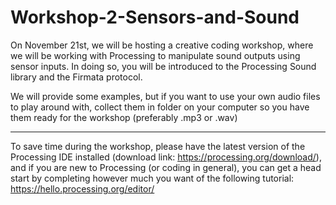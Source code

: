 # Workshop-2-Sensors-and-Sound

On November 21st, we will be hosting a creative coding workshop, where we will be working with Processing to manipulate sound outputs using sensor inputs. In doing so, you will be introduced to the Processing Sound library and the Firmata protocol.

We will provide some examples, but if you want to use your own audio files to play around with, collect them in folder on your computer so you have them ready for the workshop (preferably .mp3 or .wav)

---

To save time during the workshop, please have the latest version of the Processing IDE installed (download link: https://processing.org/download/), and if you are new to Processing (or coding in general), you can get a head start by completing however much you want of the following tutorial: https://hello.processing.org/editor/ 

